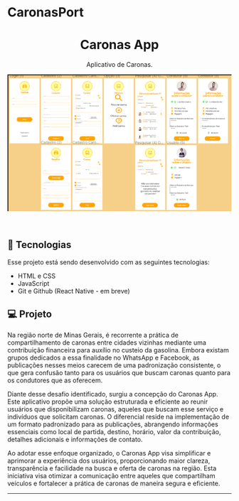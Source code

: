 # CaronasPort

<h1 align="center"> Caronas App </h1>

<p align="center">
Aplicativo de Caronas.
</p>

<p align="center">
 
  <img src="Caronas-Port/designer.png" alt="Designer das Telas">

</p>

<br>

## 🚀 Tecnologias

Esse projeto está sendo desenvolvido com as seguintes tecnologias:

- HTML e CSS 
- JavaScript
- Git e Github
(React Native - em breve)


## 💻 Projeto


Na região norte de Minas Gerais, é recorrente a prática de compartilhamento de caronas entre cidades vizinhas mediante uma contribuição financeira para auxílio no custeio da gasolina. Embora existam grupos dedicados a essa finalidade no WhatsApp e Facebook, as publicações nesses meios carecem de uma padronização consistente, o que gera confusão tanto para os usuários que buscam caronas quanto para os condutores que as oferecem.

Diante desse desafio identificado, surgiu a concepção do Caronas App. Este aplicativo propõe uma solução estruturada e eficiente ao reunir usuários que disponibilizam caronas, aqueles que buscam esse serviço e indivíduos que solicitam caronas. O diferencial reside na implementação de um formato padronizado para as publicações, abrangendo informações essenciais como local de partida, destino, horário, valor da contribuição, detalhes adicionais e informações de contato.

Ao adotar esse enfoque organizado, o Caronas App visa simplificar e aprimorar a experiência dos usuários, proporcionando maior clareza, transparência e facilidade na busca e oferta de caronas na região. Esta iniciativa visa otimizar a comunicação entre aqueles que compartilham veículos e fortalecer a prática de caronas de maneira segura e eficiente.


----------------------------------------------------------------------------------------------------------------------
